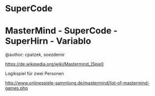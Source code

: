 # SuperCode
# MasterMind - SuperCode - SuperHirn - Variablo
@author: cpatzek, soezdemir

https://de.wikipedia.org/wiki/Mastermind_(Spiel)


Logikspiel für zwei Personen

http://www.onlinespiele-sammlung.de/mastermind/list-of-mastermind-games.php
